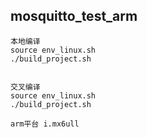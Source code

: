 ## mosquitto_test_arm

```
本地编译
source env_linux.sh 
./build_project.sh 


交叉编译
source env_linux.sh 
./build_project.sh 

arm平台 i.mx6ull
```

